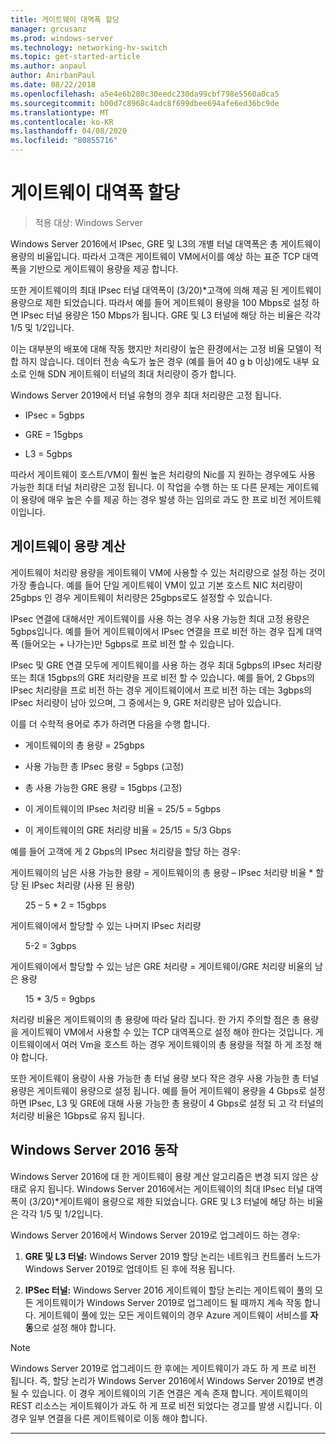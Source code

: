 ```yaml
---
title: 게이트웨이 대역폭 할당
manager: grcusanz
ms.prod: windows-server
ms.technology: networking-hv-switch
ms.topic: get-started-article
ms.author: anpaul
author: AnirbanPaul
ms.date: 08/22/2018
ms.openlocfilehash: a5e4e6b280c30eedc230da99cbf798e5560a0ca5
ms.sourcegitcommit: b00d7c8968c4adc8f699dbee694afe6ed36bc9de
ms.translationtype: MT
ms.contentlocale: ko-KR
ms.lasthandoff: 04/08/2020
ms.locfileid: "80855716"
---
```

# <a name="gateway-bandwidth-allocation"></a>게이트웨이 대역폭 할당

>적용 대상: Windows Server

Windows Server 2016에서 IPsec, GRE 및 L3의 개별 터널 대역폭은 총 게이트웨이 용량의 비율입니다. 따라서 고객은 게이트웨이 VM에서이를 예상 하는 표준 TCP 대역폭을 기반으로 게이트웨이 용량을 제공 합니다.

또한 게이트웨이의 최대 IPsec 터널 대역폭이 (3/20)\*고객에 의해 제공 된 게이트웨이 용량으로 제한 되었습니다. 따라서 예를 들어 게이트웨이 용량을 100 Mbps로 설정 하면 IPsec 터널 용량은 150 Mbps가 됩니다. GRE 및 L3 터널에 해당 하는 비율은 각각 1/5 및 1/2입니다.

이는 대부분의 배포에 대해 작동 했지만 처리량이 높은 환경에서는 고정 비율 모델이 적합 하지 않습니다. 데이터 전송 속도가 높은 경우 (예를 들어 40 g b 이상)에도 내부 요소로 인해 SDN 게이트웨이 터널의 최대 처리량이 증가 합니다.

Windows Server 2019에서 터널 유형의 경우 최대 처리량은 고정 됩니다.

-   IPsec = 5gbps

-   GRE = 15gbps

-   L3 = 5gbps

따라서 게이트웨이 호스트/VM이 훨씬 높은 처리량의 Nic를 지 원하는 경우에도 사용 가능한 최대 터널 처리량은 고정 됩니다. 이 작업을 수행 하는 또 다른 문제는 게이트웨이 용량에 매우 높은 수를 제공 하는 경우 발생 하는 임의로 과도 한 프로 비전 게이트웨이입니다.

## <a name="gateway-capacity-calculation"></a>게이트웨이 용량 계산

게이트웨이 처리량 용량을 게이트웨이 VM에 사용할 수 있는 처리량으로 설정 하는 것이 가장 좋습니다. 예를 들어 단일 게이트웨이 VM이 있고 기본 호스트 NIC 처리량이 25gbps 인 경우 게이트웨이 처리량은 25gbps로도 설정할 수 있습니다.

IPsec 연결에 대해서만 게이트웨이를 사용 하는 경우 사용 가능한 최대 고정 용량은 5gbps입니다. 예를 들어 게이트웨이에서 IPsec 연결을 프로 비전 하는 경우 집계 대역폭 (들어오는 + 나가는)만 5gbps로 프로 비전 할 수 있습니다.

IPsec 및 GRE 연결 모두에 게이트웨이를 사용 하는 경우 최대 5gbps의 IPsec 처리량 또는 최대 15gbps의 GRE 처리량을 프로 비전 할 수 있습니다. 예를 들어, 2 Gbps의 IPsec 처리량을 프로 비전 하는 경우 게이트웨이에서 프로 비전 하는 데는 3gbps의 IPsec 처리량이 남아 있으며, 그 중에서는 9, GRE 처리량은 남아 있습니다.

이를 더 수학적 용어로 추가 하려면 다음을 수행 합니다.

- 게이트웨이의 총 용량 = 25gbps

- 사용 가능한 총 IPsec 용량 = 5gbps (고정)

- 총 사용 가능한 GRE 용량 = 15gbps (고정)

- 이 게이트웨이의 IPsec 처리량 비율 = 25/5 = 5gbps

- 이 게이트웨이의 GRE 처리량 비율 = 25/15 = 5/3 Gbps

예를 들어 고객에 게 2 Gbps의 IPsec 처리량을 할당 하는 경우:

게이트웨이의 남은 사용 가능한 용량 = 게이트웨이의 총 용량 – IPsec 처리량 비율 * 할당 된 IPsec 처리량 (사용 된 용량)

&nbsp;&nbsp;&nbsp;&nbsp;&nbsp;&nbsp;25 – 5 * 2 = 15gbps

게이트웨이에서 할당할 수 있는 나머지 IPsec 처리량 

&nbsp;&nbsp;&nbsp;&nbsp;&nbsp;&nbsp;5-2 = 3gbps

게이트웨이에서 할당할 수 있는 남은 GRE 처리량 = 게이트웨이/GRE 처리량 비율의 남은 용량 

&nbsp;&nbsp;&nbsp;&nbsp;&nbsp;&nbsp;15 * 3/5 = 9gbps

처리량 비율은 게이트웨이의 총 용량에 따라 달라 집니다. 한 가지 주의할 점은 총 용량을 게이트웨이 VM에서 사용할 수 있는 TCP 대역폭으로 설정 해야 한다는 것입니다. 게이트웨이에서 여러 Vm을 호스트 하는 경우 게이트웨이의 총 용량을 적절 하 게 조정 해야 합니다.

또한 게이트웨이 용량이 사용 가능한 총 터널 용량 보다 작은 경우 사용 가능한 총 터널 용량은 게이트웨이 용량으로 설정 됩니다. 예를 들어 게이트웨이 용량을 4 Gbps로 설정 하면 IPsec, L3 및 GRE에 대해 사용 가능한 총 용량이 4 Gbps로 설정 되 고 각 터널의 처리량 비율은 1Gbps로 유지 됩니다.

## <a name="windows-server-2016-behavior"></a>Windows Server 2016 동작

Windows Server 2016에 대 한 게이트웨이 용량 계산 알고리즘은 변경 되지 않은 상태로 유지 됩니다. Windows Server 2016에서는 게이트웨이의 최대 IPsec 터널 대역폭이 (3/20)\*게이트웨이 용량으로 제한 되었습니다. GRE 및 L3 터널에 해당 하는 비율은 각각 1/5 및 1/2입니다.

Windows Server 2016에서 Windows Server 2019로 업그레이드 하는 경우:

1.  **GRE 및 L3 터널:** Windows Server 2019 할당 논리는 네트워크 컨트롤러 노드가 Windows Server 2019로 업데이트 된 후에 적용 됩니다.

2.  **IPSec 터널:** Windows Server 2016 게이트웨이 할당 논리는 게이트웨이 풀의 모든 게이트웨이가 Windows Server 2019로 업그레이드 될 때까지 계속 작동 합니다. 게이트웨이 풀에 있는 모든 게이트웨이의 경우 Azure 게이트웨이 서비스를 **자동**으로 설정 해야 합니다.

>[!NOTE]
>Windows Server 2019로 업그레이드 한 후에는 게이트웨이가 과도 하 게 프로 비전 됩니다. 즉, 할당 논리가 Windows Server 2016에서 Windows Server 2019로 변경 될 수 있습니다. 이 경우 게이트웨이의 기존 연결은 계속 존재 합니다. 게이트웨이의 REST 리소스는 게이트웨이가 과도 하 게 프로 비전 되었다는 경고를 발생 시킵니다. 이 경우 일부 연결을 다른 게이트웨이로 이동 해야 합니다.

---